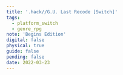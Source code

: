 ```yaml
---
title: '.hack//G.U. Last Recode [Switch]'
tags:
  - platform_switch
  - genre_rpg
note: 'Begins Edition'
digital: false
physical: true
guide: false
pending: false
date: 2022-03-23
---
```

